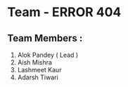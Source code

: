 # Team - ERROR 404

## Team Members : 

1. Alok Pandey ( Lead )
2. Aish Mishra 
3. Lashmeet Kaur 
4. Adarsh Tiwari 


